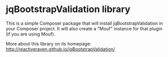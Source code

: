 jqBootstrapValidation library
=============================

This is a simple Composer package that will install jqBootstrapValidation in your Composer project.
It will also create a "Mouf" instance for that plugin (if you are using Mouf).

More about this library on its homepage: http://reactiveraven.github.io/jqBootstrapValidation/